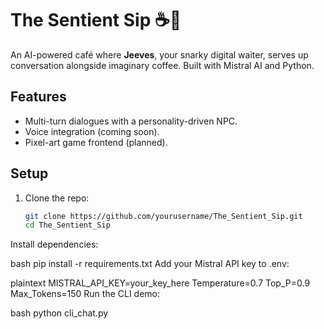 # The Sentient Sip ☕🤖

An AI-powered café where **Jeeves**, your snarky digital waiter, serves up conversation alongside imaginary coffee. Built with Mistral AI and Python.

## Features
- Multi-turn dialogues with a personality-driven NPC.
- Voice integration (coming soon).
- Pixel-art game frontend (planned).

## Setup
1. Clone the repo:
   ```bash
   git clone https://github.com/yourusername/The_Sentient_Sip.git
   cd The_Sentient_Sip

Install dependencies:

bash
pip install -r requirements.txt
Add your Mistral API key to .env:

plaintext
MISTRAL_API_KEY=your_key_here
Temperature=0.7
Top_P=0.9
Max_Tokens=150
Run the CLI demo:

bash
python cli_chat.py

